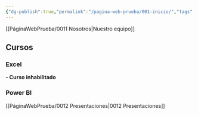 ```yaml
---
{"dg-publish":true,"permalink":"/pagina-web-prueba/001-inicio/","tags":["gardenEntry"]}
---
```




[[PáginaWebPrueba/0011 Nosotros\|Nuestro equipo]]

## Cursos
### Excel
**- Curso inhabilitado**
### Power BI

[[PáginaWebPrueba/0012 Presentaciones\|0012 Presentaciones]]

